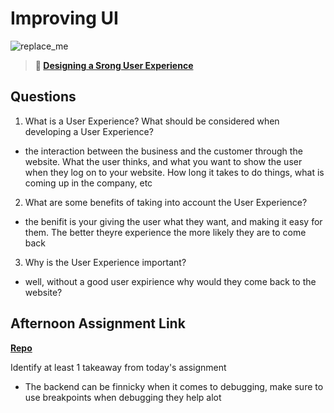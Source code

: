 # Improving UI

![replace_me](https://codeworks.blob.core.windows.net/public/assets/img/illustrations/placeholder.svg)

> **📖 [Designing a Srong User Experience](https://codeworksacademy.com/fs-student-guide/resources/wk7/03-Creating-Good-UX)**

## Questions

1. What is a User Experience? What should be considered when developing a User Experience?
- the interaction between the business and the customer through the website. What the user thinks, and what you want to show the user when they log on to your website. How long it takes to do things, what is coming up in the company, etc

2. What are some benefits of taking into account the User Experience?
- the benifit is your giving the user what they want, and making it easy for them. The better theyre experience the more likely they are to come back
3. Why is the User Experience important?
- well, without a good user expirience why would they come back to the website?

## Afternoon Assignment Link

**[Repo](https://github.com/Jacobzeme8/tower)**

Identify at least 1 takeaway from today's assignment

- The backend can be finnicky when it comes to debugging, make sure to use breakpoints when debugging they help alot
